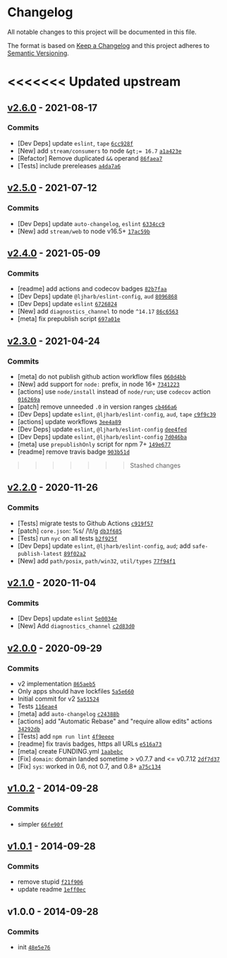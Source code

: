 # Changelog

All notable changes to this project will be documented in this file.

The format is based on [Keep a Changelog](https://keepachangelog.com/en/1.0.0/)
and this project adheres to [Semantic Versioning](https://semver.org/spec/v2.0.0.html).

<<<<<<< Updated upstream
=======
## [v2.6.0](https://github.com/inspect-js/is-core-module/compare/v2.5.0...v2.6.0) - 2021-08-17

### Commits

- [Dev Deps] update `eslint`, `tape` [`6cc928f`](https://github.com/inspect-js/is-core-module/commit/6cc928f8a4bba66aeeccc4f6beeac736d4bd3081)
- [New] add `stream/consumers` to node `&gt;= 16.7` [`a1a423e`](https://github.com/inspect-js/is-core-module/commit/a1a423e467e4cc27df180234fad5bab45943e67d)
- [Refactor] Remove duplicated `&&` operand [`86faea7`](https://github.com/inspect-js/is-core-module/commit/86faea738213a2433c62d1098488dc9314dca832)
- [Tests] include prereleases [`a4da7a6`](https://github.com/inspect-js/is-core-module/commit/a4da7a6abf7568e2aa4fd98e69452179f1850963)

## [v2.5.0](https://github.com/inspect-js/is-core-module/compare/v2.4.0...v2.5.0) - 2021-07-12

### Commits

- [Dev Deps] update `auto-changelog`, `eslint` [`6334cc9`](https://github.com/inspect-js/is-core-module/commit/6334cc94f3af7469685bd8f236740991baaf2705)
- [New] add `stream/web` to node v16.5+ [`17ac59b`](https://github.com/inspect-js/is-core-module/commit/17ac59b662d63e220a2e5728625f005c24f177b2)

## [v2.4.0](https://github.com/inspect-js/is-core-module/compare/v2.3.0...v2.4.0) - 2021-05-09

### Commits

- [readme] add actions and codecov badges [`82b7faa`](https://github.com/inspect-js/is-core-module/commit/82b7faa12b56dbe47fbea67e1a5b9e447027ba40)
- [Dev Deps] update `@ljharb/eslint-config`, `aud` [`8096868`](https://github.com/inspect-js/is-core-module/commit/8096868c024a161ccd4d44110b136763e92eace8)
- [Dev Deps] update `eslint` [`6726824`](https://github.com/inspect-js/is-core-module/commit/67268249b88230018c510f6532a8046d7326346f)
- [New] add `diagnostics_channel` to node `^14.17` [`86c6563`](https://github.com/inspect-js/is-core-module/commit/86c65634201b8ff9b3e48a9a782594579c7f5c3c)
- [meta] fix prepublish script [`697a01e`](https://github.com/inspect-js/is-core-module/commit/697a01e3c9c0be074066520954f30fb28532ec57)

## [v2.3.0](https://github.com/inspect-js/is-core-module/compare/v2.2.0...v2.3.0) - 2021-04-24

### Commits

- [meta] do not publish github action workflow files [`060d4bb`](https://github.com/inspect-js/is-core-module/commit/060d4bb971a29451c19ff336eb56bee27f9fa95a)
- [New] add support for `node:` prefix, in node 16+ [`7341223`](https://github.com/inspect-js/is-core-module/commit/73412230a769f6e81c05eea50b6520cebf54ed2f)
- [actions] use `node/install` instead of `node/run`; use `codecov` action [`016269a`](https://github.com/inspect-js/is-core-module/commit/016269abae9f6657a5254adfbb813f09a05067f9)
- [patch] remove unneeded `.0` in version ranges [`cb466a6`](https://github.com/inspect-js/is-core-module/commit/cb466a6d89e52b8389e5c12715efcd550c41cea3)
- [Dev Deps] update `eslint`, `@ljharb/eslint-config`, `aud`, `tape` [`c9f9c39`](https://github.com/inspect-js/is-core-module/commit/c9f9c396ace60ef81906f98059c064e6452473ed)
- [actions] update workflows [`3ee4a89`](https://github.com/inspect-js/is-core-module/commit/3ee4a89fd5a02fccd43882d905448ea6a98e9a3c)
- [Dev Deps] update `eslint`, `@ljharb/eslint-config` [`dee4fed`](https://github.com/inspect-js/is-core-module/commit/dee4fed79690c1d43a22f7fa9426abebdc6d727f)
- [Dev Deps] update `eslint`, `@ljharb/eslint-config` [`7d046ba`](https://github.com/inspect-js/is-core-module/commit/7d046ba07ae8c9292e43652694ca808d7b309de8)
- [meta] use `prepublishOnly` script for npm 7+ [`149e677`](https://github.com/inspect-js/is-core-module/commit/149e6771a5ede6d097e71785b467a9c4b4977cc7)
- [readme] remove travis badge [`903b51d`](https://github.com/inspect-js/is-core-module/commit/903b51d6b69b98abeabfbc3695c345b02646f19c)

>>>>>>> Stashed changes
## [v2.2.0](https://github.com/inspect-js/is-core-module/compare/v2.1.0...v2.2.0) - 2020-11-26

### Commits

- [Tests] migrate tests to Github Actions [`c919f57`](https://github.com/inspect-js/is-core-module/commit/c919f573c0a92d10a0acad0b650b5aecb033d426)
- [patch] `core.json`: %s/    /\t/g [`db3f685`](https://github.com/inspect-js/is-core-module/commit/db3f68581f53e73cc09cd675955eb1bdd6a5a39b)
- [Tests] run `nyc` on all tests [`b2f925f`](https://github.com/inspect-js/is-core-module/commit/b2f925f8866f210ef441f39fcc8cc42692ab89b1)
- [Dev Deps] update `eslint`, `@ljharb/eslint-config`, `aud`; add `safe-publish-latest` [`89f02a2`](https://github.com/inspect-js/is-core-module/commit/89f02a2b4162246dea303a6ee31bb9a550b05c72)
- [New] add `path/posix`, `path/win32`, `util/types` [`77f94f1`](https://github.com/inspect-js/is-core-module/commit/77f94f1e90ffd7c0be2a3f1aa8574ebf7fd981b3)

## [v2.1.0](https://github.com/inspect-js/is-core-module/compare/v2.0.0...v2.1.0) - 2020-11-04

### Commits

- [Dev Deps] update `eslint` [`5e0034e`](https://github.com/inspect-js/is-core-module/commit/5e0034eae57c09c8f1bd769f502486a00f56c6e4)
- [New] Add `diagnostics_channel` [`c2d83d0`](https://github.com/inspect-js/is-core-module/commit/c2d83d0a0225a1a658945d9bab7036ea347d29ec)

## [v2.0.0](https://github.com/inspect-js/is-core-module/compare/v1.0.2...v2.0.0) - 2020-09-29

### Commits

- v2 implementation [`865aeb5`](https://github.com/inspect-js/is-core-module/commit/865aeb5ca0e90248a3dfff5d7622e4751fdeb9cd)
- Only apps should have lockfiles [`5a5e660`](https://github.com/inspect-js/is-core-module/commit/5a5e660d568e37eb44e17fb1ebb12a105205fc2b)
- Initial commit for v2 [`5a51524`](https://github.com/inspect-js/is-core-module/commit/5a51524e06f92adece5fbb138c69b7b9748a2348)
- Tests [`116eae4`](https://github.com/inspect-js/is-core-module/commit/116eae4fccd01bc72c1fd3cc4b7561c387afc496)
- [meta] add `auto-changelog` [`c24388b`](https://github.com/inspect-js/is-core-module/commit/c24388bee828d223040519d1f5b226ca35beee63)
- [actions] add "Automatic Rebase" and "require allow edits" actions [`34292db`](https://github.com/inspect-js/is-core-module/commit/34292dbcbadae0868aff03c22dbd8b7b8a11558a)
- [Tests] add `npm run lint` [`4f9eeee`](https://github.com/inspect-js/is-core-module/commit/4f9eeee7ddff10698bbf528620f4dc8d4fa3e697)
- [readme] fix travis badges, https all URLs [`e516a73`](https://github.com/inspect-js/is-core-module/commit/e516a73b0dccce20938c432b1ba512eae8eff9e9)
- [meta] create FUNDING.yml [`1aabebc`](https://github.com/inspect-js/is-core-module/commit/1aabebca98d01f8a04e46bc2e2520fa93cf21ac6)
- [Fix] `domain`: domain landed sometime &gt; v0.7.7 and &lt;= v0.7.12 [`2df7d37`](https://github.com/inspect-js/is-core-module/commit/2df7d37595d41b15eeada732b706b926c2771655)
- [Fix] `sys`: worked in 0.6, not 0.7, and 0.8+ [`a75c134`](https://github.com/inspect-js/is-core-module/commit/a75c134229e1e9441801f6b73f6a52489346eb65)

## [v1.0.2](https://github.com/inspect-js/is-core-module/compare/v1.0.1...v1.0.2) - 2014-09-28

### Commits

- simpler [`66fe90f`](https://github.com/inspect-js/is-core-module/commit/66fe90f9771581b9adc0c3900baa52c21b5baea2)

## [v1.0.1](https://github.com/inspect-js/is-core-module/compare/v1.0.0...v1.0.1) - 2014-09-28

### Commits

- remove stupid [`f21f906`](https://github.com/inspect-js/is-core-module/commit/f21f906f882c2bd656a5fc5ed6fbe48ddaffb2ac)
- update readme [`1eff0ec`](https://github.com/inspect-js/is-core-module/commit/1eff0ec69798d1ec65771552d1562911e90a8027)

## v1.0.0 - 2014-09-28

### Commits

- init [`48e5e76`](https://github.com/inspect-js/is-core-module/commit/48e5e76cac378fddb8c1f7d4055b8dfc943d6b96)

